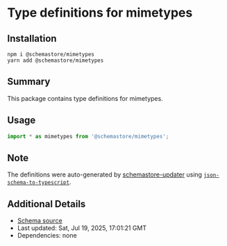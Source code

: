 # Type definitions for mimetypes

## Installation

```
npm i @schemastore/mimetypes
yarn add @schemastore/mimetypes
```

## Summary

This package contains type definitions for mimetypes.

## Usage

```ts
import * as mimetypes from '@schemastore/mimetypes';
```

## Note

The definitions were auto-generated by [schemastore-updater](https://github.com/ffflorian/schemastore-updater) using [`json-schema-to-typescript`](https://www.npmjs.com/package/json-schema-to-typescript).

## Additional Details

* [Schema source](https://github.com/SchemaStore/schemastore/tree/master/src/schemas/json/mimetypes)
* Last updated: Sat, Jul 19, 2025, 17:01:21 GMT
* Dependencies: none
